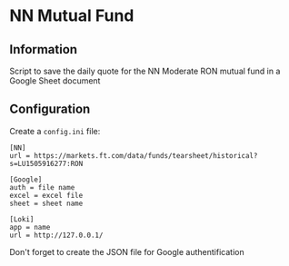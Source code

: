 # NN Mutual Fund #
## Information ##
Script to save the daily quote for the NN Moderate RON mutual fund in a Google Sheet document
## Configuration ##
Create a `config.ini` file:
```
[NN]
url = https://markets.ft.com/data/funds/tearsheet/historical?s=LU1505916277:RON

[Google]
auth = file name
excel = excel file
sheet = sheet name

[Loki]
app = name
url = http://127.0.0.1/
```
Don't forget to create the JSON file for Google authentification